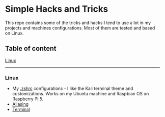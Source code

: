 # Simple Hacks and Tricks

This repo contains some of the tricks and hacks I tend to use a lot in my projects and machines configurations. Most of them are tested and based on Linux.

## Table of content

[Linux](#linux)

***

### Linux

* My [.zshrc](linux/.zshrc) configurations - I like the Kali terminal theme and customizations. Works on my Ubuntu machine and Raspbian OS on Raspberry Pi 5.
* [Aliasing](linux/alias.md)
* [Terminal](linux/terminal.md)
